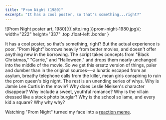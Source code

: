 ```yaml
---
title: "Prom Night (1980)"
excerpt: "It has a cool poster, so that's something...right?"
---
```


![Prom Night poster art, 1980]({{ site.img }}prom-night-1980.jpg){: width="222" height="337" .top .float-left .border }

It has a cool poster, so that's something, right? But the actual experience is poor. "Prom Night" borrows heavily from better movies, and doesn't offer anything new in the borrowing. The script takes concepts from "Black Christmas," "Carrie," and "Halloween," and drops them nearly unchanged into the middle of the movie. So we get this ersatz version of things, paler and dumber than in the original sources---a lunatic escaped from an asylum, breathy telephone calls from the killer, mean girls conspiring to ruin the prom queen's big night. The rest is an unending series of whys. Why is Jamie Lee Curtis in the movie? Why does Leslie Nielsen's character disappear? Why include a sweet, youthful romance? Why is the villain dressed like a stock photo burglar? Why is the school so lame, and every kid a square? Why why why?

Watching "Prom Night" turned my face into a [reaction meme](https://duckduckgo.com/?q=Confused+Reporter+Jonathan+Swan&iax=images&ia=images).
